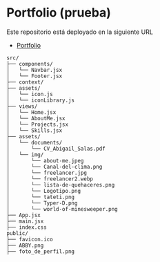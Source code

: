 # Portfolio (prueba)

Este repositorio está deployado en la siguiente URL

- [Portfolio](http://localhost:5173/portfolio-prueba/)

```plaintext
src/
├── components/
│   └── Navbar.jsx
│   └── Footer.jsx
├── context/
├── assets/
│   └── icon.js
│   └── iconLibrary.js
├── views/
│   └── Home.jsx
│   └── AboutMe.jsx
│   └── Projects.jsx
│   └── Skills.jsx
├── assets/
│   └── documents/
│       └── CV_Abigail_Salas.pdf
│   └── img/
│       └── about-me.jpeg
│       └── Canal-del-clima.png
│       └── freelancer.jpg
│       └── freelancer2.webp
│       └── lista-de-quehaceres.png
│       └── Logotipo.png
│       └── tateti.png
│       └── Typer-D.png
│       └── world-of-minesweeper.png
├── App.jsx
├── main.jsx
├── index.css
public/
├── favicon.ico
├── ABBY.png
├── foto_de_perfil.png
```
